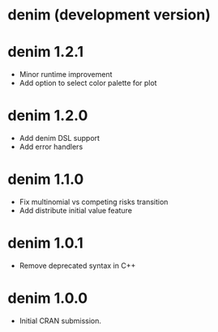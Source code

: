 # denim (development version)

# denim 1.2.1
* Minor runtime improvement
* Add option to select color palette for plot

# denim 1.2.0
* Add denim DSL support
* Add error handlers 

# denim 1.1.0
* Fix multinomial vs competing risks transition
* Add distribute initial value feature

# denim 1.0.1
* Remove deprecated syntax in C++

# denim 1.0.0
* Initial CRAN submission.
